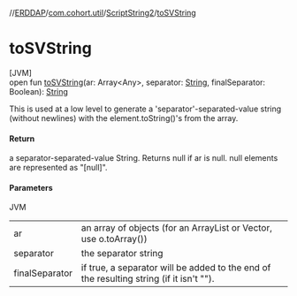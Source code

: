 //[ERDDAP](../../../index.md)/[com.cohort.util](../index.md)/[ScriptString2](index.md)/[toSVString](to-s-v-string.md)

# toSVString

[JVM]\
open fun [toSVString](to-s-v-string.md)(ar: Array&lt;Any&gt;, separator: [String](https://docs.oracle.com/en/java/javase/17/docs/api/java.base/java/lang/String.html), finalSeparator: Boolean): [String](https://docs.oracle.com/en/java/javase/17/docs/api/java.base/java/lang/String.html)

This is used at a low level to generate a 'separator'-separated-value string (without newlines) with the element.toString()'s from the array.

#### Return

a separator-separated-value String. Returns null if ar is null. null elements are represented as &quot;[null]&quot;.

#### Parameters

JVM

| | |
|---|---|
| ar | an array of objects (for an ArrayList or Vector, use o.toArray()) |
| separator | the separator string |
| finalSeparator | if true, a separator will be added to the end of the resulting string (if it isn't &quot;&quot;). |